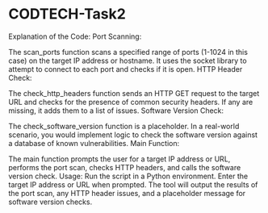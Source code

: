 # CODTECH-Task2






Explanation of the Code:
Port Scanning:

The scan_ports function scans a specified range of ports (1-1024 in this case) on the target IP address or hostname. It uses the socket library to attempt to connect to each port and checks if it is open.
HTTP Header Check:

The check_http_headers function sends an HTTP GET request to the target URL and checks for the presence of common security headers. If any are missing, it adds them to a list of issues.
Software Version Check:

The check_software_version function is a placeholder. In a real-world scenario, you would implement logic to check the software version against a database of known vulnerabilities.
Main Function:

The main function prompts the user for a target IP address or URL, performs the port scan, checks HTTP headers, and calls the software version check.
Usage:
Run the script in a Python environment.
Enter the target IP address or URL when prompted.
The tool will output the results of the port scan, any HTTP header issues, and a placeholder message for software version checks.
